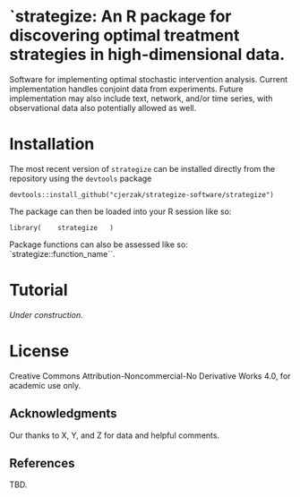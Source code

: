 # `strategize: An R package for discovering optimal treatment strategies in high-dimensional data. 

Software for implementing optimal stochastic intervention analysis. Current implementation handles conjoint data from experiments. Future implementation may also include text, network, and/or time series, with observational data also potentially allowed as well. 

# Installation
The most recent version of `strategize` can be installed directly from the repository using the `devtools` package
```
devtools::install_github("cjerzak/strategize-software/strategize")
```

The package can then be loaded into your R session like so: 
```
library(    strategize   )
```
Package functions can also be assessed like so: `strategize::function_name``. 

# Tutorial 
*Under construction.* 

# License
Creative Commons Attribution-Noncommercial-No Derivative Works 4.0, for academic use only.

## Acknowledgments
Our thanks to X, Y, and Z for data and helpful comments.

## References 
TBD.
